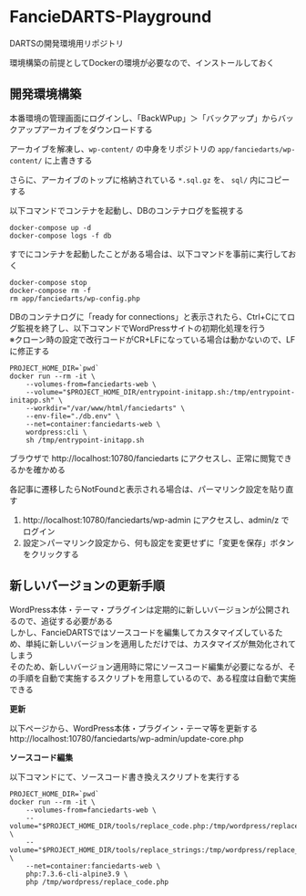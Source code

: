 # FancieDARTS-Playground
DARTSの開発環境用リポジトリ

環境構築の前提としてDockerの環境が必要なので、インストールしておく

## 開発環境構築
本番環境の管理画面にログインし、「BackWPup」＞「バックアップ」からバックアップアーカイブをダウンロードする

アーカイブを解凍し、`wp-content/` の中身をリポジトリの `app/fanciedarts/wp-content/` に上書きする

さらに、アーカイブのトップに格納されている `*.sql.gz` を、 `sql/` 内にコピーする

以下コマンドでコンテナを起動し、DBのコンテナログを監視する

```
docker-compose up -d
docker-compose logs -f db
```

すでにコンテナを起動したことがある場合は、以下コマンドを事前に実行しておく

```
docker-compose stop
docker-compose rm -f
rm app/fanciedarts/wp-config.php
```

DBのコンテナログに「ready for connections」と表示されたら、Ctrl+Cにてログ監視を終了し、以下コマンドでWordPressサイトの初期化処理を行う  
※クローン時の設定で改行コードがCR+LFになっている場合は動かないので、LFに修正する

```
PROJECT_HOME_DIR=`pwd`
docker run --rm -it \
    --volumes-from=fanciedarts-web \
    --volume="$PROJECT_HOME_DIR/entrypoint-initapp.sh:/tmp/entrypoint-initapp.sh" \
    --workdir="/var/www/html/fanciedarts" \
    --env-file="./db.env" \
    --net=container:fanciedarts-web \
    wordpress:cli \
    sh /tmp/entrypoint-initapp.sh
```

ブラウザで http://localhost:10780/fanciedarts にアクセスし、正常に閲覧できるかを確かめる

各記事に遷移したらNotFoundと表示される場合は、パーマリンク設定を貼り直す

1. http://localhost:10780/fanciedarts/wp-admin にアクセスし、admin/z でログイン
2. 設定＞パーマリンク設定から、何も設定を変更せずに「変更を保存」ボタンをクリックする

## 新しいバージョンの更新手順
WordPress本体・テーマ・プラグインは定期的に新しいバージョンが公開されるので、追従する必要がある  
しかし、FancieDARTSではソースコードを編集してカスタマイズしているため、単純に新しいバージョンを適用しただけでは、カスタマイズが無効化されてしまう  
そのため、新しいバージョン適用時に常にソースコード編集が必要になるが、その手順を自動で実施するスクリプトを用意しているので、ある程度は自動で実施できる

**更新**

以下ページから、WordPress本体・プラグイン・テーマ等を更新する  
http://localhost:10780/fanciedarts/wp-admin/update-core.php

**ソースコード編集**

以下コマンドにて、ソースコード書き換えスクリプトを実行する

```
PROJECT_HOME_DIR=`pwd`
docker run --rm -it \
    --volumes-from=fanciedarts-web \
    --volume="$PROJECT_HOME_DIR/tools/replace_code.php:/tmp/wordpress/replace_code.php" \
    --volume="$PROJECT_HOME_DIR/tools/replace_strings:/tmp/wordpress/replace_strings" \
    --net=container:fanciedarts-web \
    php:7.3.6-cli-alpine3.9 \
    php /tmp/wordpress/replace_code.php
```
